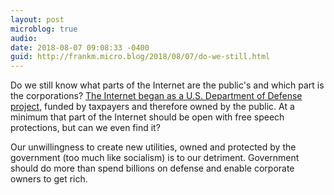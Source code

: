 ```yaml
---
layout: post
microblog: true
audio: 
date: 2018-08-07 09:08:33 -0400
guid: http://frankm.micro.blog/2018/08/07/do-we-still.html
---
```

Do we still know what parts of the Internet are the public's and which part is the corporations? [The Internet began as a U.S. Department of Defense project](https://www.history.com/news/who-invented-the-internet), funded by taxpayers and therefore owned by the public. At a minimum that part of the Internet should be open with free speech protections, but can we even find it? 

Our unwillingness to create new utilities, owned and protected by the government (too much like socialism) is to our detriment. Government should do more than spend billions on defense and enable corporate owners to get rich.  
